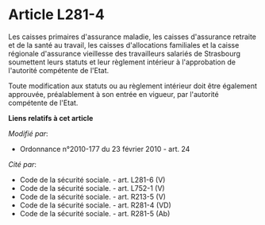 # Article L281-4

Les caisses primaires d'assurance maladie, les caisses d'assurance retraite et de la santé au travail, les caisses
d'allocations familiales et la caisse régionale d'assurance vieillesse des travailleurs salariés de Strasbourg soumettent
leurs statuts et leur règlement intérieur à l'approbation de l'autorité compétente de l'Etat. 

Toute modification aux statuts ou au règlement intérieur doit être également approuvée, préalablement à son entrée en
vigueur, par l'autorité compétente de l'Etat.

**Liens relatifs à cet article**

_Modifié par_:

  - Ordonnance n°2010-177 du 23 février 2010 - art. 24

_Cité par_:

  - Code de la sécurité sociale. - art. L281-6 (V)
  - Code de la sécurité sociale. - art. L752-1 (V)
  - Code de la sécurité sociale. - art. R213-5 (V)
  - Code de la sécurité sociale. - art. R281-4 (VD)
  - Code de la sécurité sociale. - art. R281-5 (Ab)
